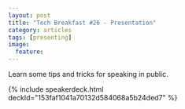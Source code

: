 ```yaml
---
layout: post
title: "Tech Breakfast #26 - Presentation"
category: articles
tags: [presenting] 
image:
  feature: 
---
```


Learn some tips and tricks for speaking in public. 

{% include speakerdeck.html deckId="153faf1041a70132d584068a5b24ded7" %}

